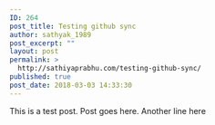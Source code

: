 ```yaml
---
ID: 264
post_title: Testing github sync
author: sathyak_1989
post_excerpt: ""
layout: post
permalink: >
  http://sathiyaprabhu.com/testing-github-sync/
published: true
post_date: 2018-03-03 14:33:30
---
```

This is a test post.
Post goes here.
Another line here
